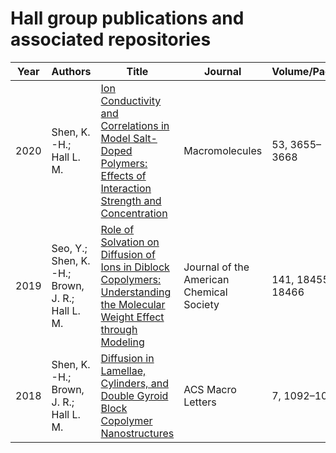 # Hall group publications and associated repositories

| Year | Authors                                         | Title                                                                                                                    | Journal                                  | Volume/Pages     | Repositories |
|------|-------------------------------------------------|--------------------------------------------------------------------------------------------------------------------------|------------------------------------------|------------------|--------------|
| 2020 | Shen, K. -H.; Hall L. M.                        | [Ion Conductivity and Correlations in Model Salt-Doped Polymers: Effects of Interaction Strength and Concentration](https://pubs.acs.org/doi/10.1021/acs.macromol.0c00216)        | Macromolecules                           | 53, 3655–3668    | [[lammps_bornsolv]](https://github.com/hall-polymers/lammps_bornsolv), [[pppmd/ion_dynamics]](https://github.com/hall-polymers/pppmd/tree/development/kshen)             |
| 2019 | Seo, Y.; Shen, K. -H.; Brown, J. R.; Hall L. M. | [Role of Solvation on Diffusion of Ions in Diblock Copolymers: Understanding the Molecular Weight Effect through Modeling](https://pubs.acs.org/doi/10.1021/jacs.9b07227) | Journal of the American Chemical Society | 141, 18455-18466 | [[lammps_bornsolv]](https://github.com/hall-polymers/lammps_bornsolv),[[pppmd/ion_dynamics]](https://github.com/hall-polymers/pppmd/tree/development/kshen)                    |
| 2018 | Shen, K. -H.; Brown, J. R.; Hall L. M.          | [Diffusion in Lamellae, Cylinders, and Double Gyroid Block Copolymer Nanostructures](https://pubs.acs.org/doi/10.1021/acsmacrolett.8b00506)                                       | ACS Macro Letters                        | 7, 1092–1098     | [[constrained-random-walk]](https://github.com/hall-polymers/constrained-random-walk)|
